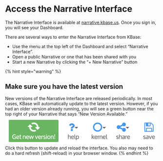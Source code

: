 # Access the Narrative Interface

The Narrative Interface is available at [narrative.kbase.us](https://narrative.kbase.us/). Once you sign in, you will see your Dashboard.

There are several ways to enter the Narrative Interface from KBase:

* Use the menu at the top left of the Dashboard and select “Narrative Interface”.
* Open a public Narrative or one that has been shared with you
* Start a new Narrative by clicking the “+ New Narrative” button

{% hint style="warning" %}
## Make sure you have the latest version

New versions of the Narrative Interface are released periodically. In most cases, KBase will automatically update to the latest version. However, if you had an older version already running, you will see a green button near the top right of your Narrative that says “New Version Available.”  
![Screen Shot 2015-02-03 at 8.16.19 PM](../../.gitbook/assets/narrativeupdate.png)  
Click this button to update and reload the interface. You also may need to do a hard refresh \(shift-reload\) in your browser window.
{% endhint %}

